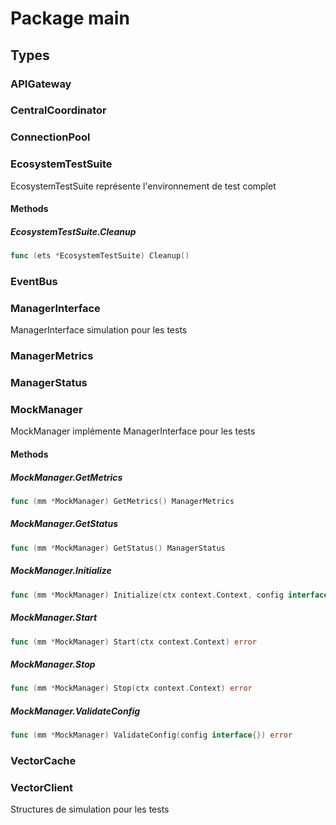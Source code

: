 # Package main

## Types

### APIGateway

### CentralCoordinator

### ConnectionPool

### EcosystemTestSuite

EcosystemTestSuite représente l'environnement de test complet


#### Methods

##### EcosystemTestSuite.Cleanup

```go
func (ets *EcosystemTestSuite) Cleanup()
```

### EventBus

### ManagerInterface

ManagerInterface simulation pour les tests


### ManagerMetrics

### ManagerStatus

### MockManager

MockManager implémente ManagerInterface pour les tests


#### Methods

##### MockManager.GetMetrics

```go
func (mm *MockManager) GetMetrics() ManagerMetrics
```

##### MockManager.GetStatus

```go
func (mm *MockManager) GetStatus() ManagerStatus
```

##### MockManager.Initialize

```go
func (mm *MockManager) Initialize(ctx context.Context, config interface{}) error
```

##### MockManager.Start

```go
func (mm *MockManager) Start(ctx context.Context) error
```

##### MockManager.Stop

```go
func (mm *MockManager) Stop(ctx context.Context) error
```

##### MockManager.ValidateConfig

```go
func (mm *MockManager) ValidateConfig(config interface{}) error
```

### VectorCache

### VectorClient

Structures de simulation pour les tests


